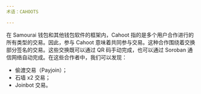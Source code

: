 ```yaml
---
术语：CAHOOTS

---
```

在 Samourai 钱包和其他钱包软件的框架内，Cahoot 指的是多个用户合作进行的所有类型的交易。因此，参与 Cahoot 意味着共同参与交易。这种合作围绕着交换部分签名的交易。这些交换既可以通过 QR 码手动完成，也可以通过 Soroban 通信网络自动完成。在这些合作者中，我们可以发现：


- 偷渡交易（Payjoin）；
- 石墙 x2 交易；
- Joinbot 交易。